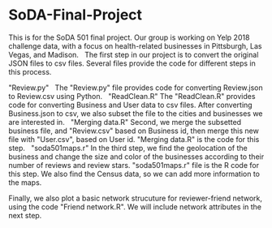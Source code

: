 # SoDA-Final-Project

  This is for the SoDA 501 final project. Our group is working on Yelp 2018 challenge data, with a focus on health-related businesses in Pittsburgh, Las Vegas, and Madison.
  
  The first step in our project is to convert the original JSON files to csv files. Several files provide the code for different steps in this process.
  
  "Review.py"
   The "Review.py" file provides code for converting Review.json to Review.csv using Python.
  
  "ReadClean.R"
  The "ReadClean.R" provides code for converting Business and User data to csv files. After converting Business.json to csv, we also subset the file to the cities and businesses we are interested in. 
  
  "Merging data.R"
  Second, we merge the subsetted business file, and "Review.csv" based on Business id, then merge this new file with "User.csv", based on User id. "Merging data.R" is the code for this step. 
  
  "soda501maps.r"
  In the third step, we find the geolocation of the business and change the size and color of the businesses according to their number of reviews and review stars. "soda501maps.r" file is the R code for this step. We also find the Census data, so we can add more information to the maps.
  
  Finally, we also plot a basic network strucuture for reviewer-friend network, using the code "Friend network.R". We will include network attributes in the next step. 
  
  
  
  
